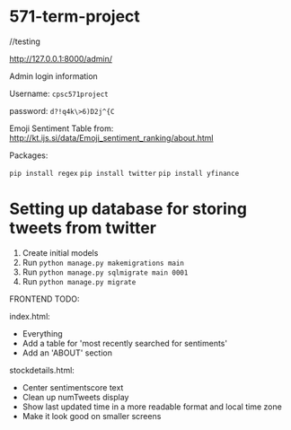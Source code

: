# 571-term-project
//testing


http://127.0.0.1:8000/admin/

Admin login information

Username: ```cpsc571project```

password: ```d?!q4k\>6)D2j^{C```



Emoji Sentiment Table from:
http://kt.ijs.si/data/Emoji_sentiment_ranking/about.html



Packages:

`pip install regex`
`pip install twitter`
`pip install yfinance`


# Setting up database for storing tweets from twitter

1. Create initial models
2. Run `python manage.py makemigrations main`
3. Run `python manage.py sqlmigrate main 0001`
4. Run `python manage.py migrate`


FRONTEND TODO:

index.html:
 - Everything
 - Add a table for 'most recently searched for sentiments'
 - Add an 'ABOUT' section

stockdetails.html:
 - Center sentimentscore text
 - Clean up numTweets display
 - Show last updated time in a more readable format and local time zone
 - Make it look good on smaller screens
